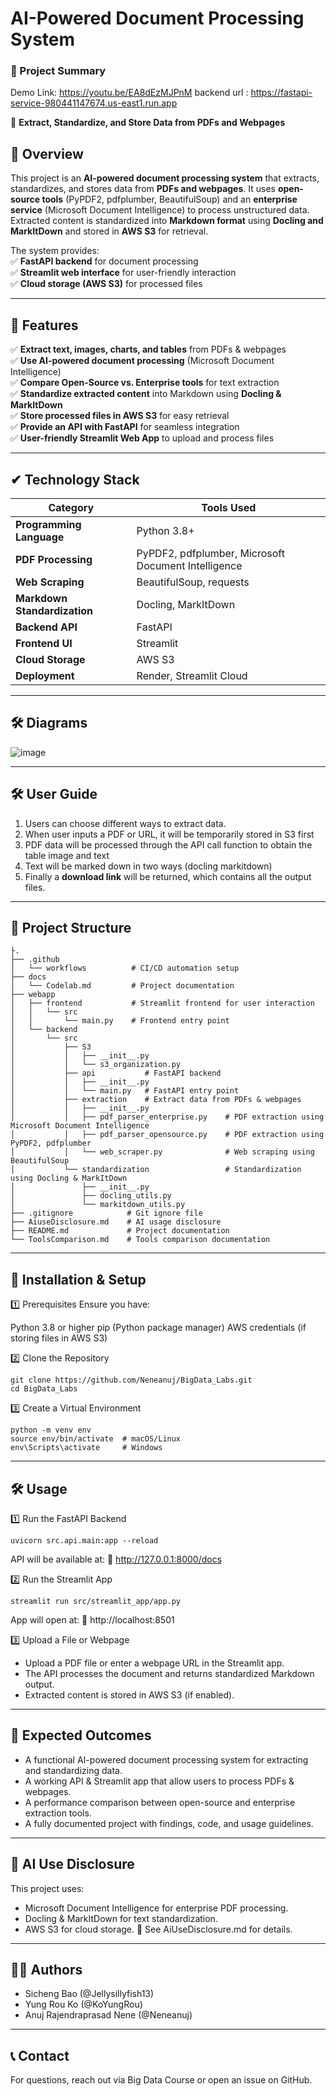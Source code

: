 # AI-Powered Document Processing System 
### **📄 Project Summary**  
Demo Link: https://youtu.be/EA8dEzMJPnM
backend url : https://fastapi-service-980441147674.us-east1.run.app

🚀 **Extract, Standardize, and Store Data from PDFs and Webpages**  

## **📌 Overview**
This project is an **AI-powered document processing system** that extracts, standardizes, and stores data from **PDFs and webpages**. It uses **open-source tools** (PyPDF2, pdfplumber, BeautifulSoup) and an **enterprise service** (Microsoft Document Intelligence) to process unstructured data. Extracted content is standardized into **Markdown format** using **Docling and MarkItDown** and stored in **AWS S3** for retrieval.  

The system provides:  
✅ **FastAPI backend** for document processing  
✅ **Streamlit web interface** for user-friendly interaction  
✅ **Cloud storage (AWS S3)** for processed files  

---

## **🔑 Features**
✅ **Extract text, images, charts, and tables** from PDFs & webpages  
✅ **Use AI-powered document processing** (Microsoft Document Intelligence)  
✅ **Compare Open-Source vs. Enterprise tools** for text extraction  
✅ **Standardize extracted content** into Markdown using **Docling & MarkItDown**  
✅ **Store processed files in AWS S3** for easy retrieval  
✅ **Provide an API with FastAPI** for seamless integration  
✅ **User-friendly Streamlit Web App** to upload and process files  

---

## **✔ Technology Stack**

| **Category**       | **Tools Used** |
|------------------|--------------|
| **Programming Language** | Python 3.8+ |
| **PDF Processing** | PyPDF2, pdfplumber, Microsoft Document Intelligence |
| **Web Scraping** | BeautifulSoup, requests |
| **Markdown Standardization** | Docling, MarkItDown |
| **Backend API** | FastAPI |
| **Frontend UI** | Streamlit |
| **Cloud Storage** | AWS S3 |
| **Deployment** | Render, Streamlit Cloud |

---

## **🛠️ Diagrams**

![image](./docs/data_extraction_architecture.png)


---

## **🛠️ User Guide**
1. Users can choose different ways to extract data. 
2. When user inputs a PDF or URL, it will be temporarily stored in S3 first
3. PDF data will be processed through the API call function to obtain the table image and text
4. Text will be marked down in two ways (docling markitdown)
5. Finally a **download link** will be returned, which contains all the output files.

---

## **📂 Project Structure**
```plaintext
├.
├── .github
│   └── workflows          # CI/CD automation setup
├── docs
│   └── Codelab.md         # Project documentation
├── webapp
│   ├── frontend           # Streamlit frontend for user interaction
│   │   └── src
│   │       └── main.py    # Frontend entry point
│   └── backend
│       └── src
│           ├── S3
│           │   ├── __init__.py
│           │   └── s3_organization.py
│           ├── api           # FastAPI backend
│           │   ├── __init__.py
│           │   └── main.py   # FastAPI entry point
│           ├── extraction    # Extract data from PDFs & webpages
│           │   ├── __init__.py
│           │   ├── pdf_parser_enterprise.py    # PDF extraction using Microsoft Document Intelligence
│           │   ├── pdf_parser_opensource.py    # PDF extraction using PyPDF2, pdfplumber
│           │   └── web_scraper.py              # Web scraping using BeautifulSoup
│           └── standardization                 # Standardization using Docling & MarkItDown
│               ├── __init__.py
│               ├── docling_utils.py
│               └── markitdown_utils.py
├── .gitignore            # Git ignore file
├── AiuseDisclosure.md    # AI usage disclosure
├── README.md             # Project documentation
└── ToolsComparison.md    # Tools comparison documentation

```

---

## **🚀 Installation & Setup**
1️⃣ Prerequisites
Ensure you have:

Python 3.8 or higher
pip (Python package manager)
AWS credentials (if storing files in AWS S3)

2️⃣ Clone the Repository
```
git clone https://github.com/Neneanuj/BigData_Labs.git
cd BigData_Labs
```

3️⃣ Create a Virtual Environment
```
python -m venv env
source env/bin/activate  # macOS/Linux
env\Scripts\activate     # Windows
```
---

## **🛠️ Usage**

1️⃣ Run the FastAPI Backend
```
uvicorn src.api.main:app --reload
```
API will be available at:
🔗 http://127.0.0.1:8000/docs

2️⃣ Run the Streamlit App
```
streamlit run src/streamlit_app/app.py
```

App will open at:
🔗 http://localhost:8501

3️⃣ Upload a File or Webpage
* Upload a PDF file or enter a webpage URL in the Streamlit app.
* The API processes the document and returns standardized Markdown output.
* Extracted content is stored in AWS S3 (if enabled).

---

## **📌 Expected Outcomes**

* A functional AI-powered document processing system for extracting and standardizing data.
* A working API & Streamlit app that allow users to process PDFs & webpages.  
* A performance comparison between open-source and enterprise extraction tools.  
* A fully documented project with findings, code, and usage guidelines.  

---

## **📌 AI Use Disclosure**
This project uses:

* Microsoft Document Intelligence for enterprise PDF processing.
* Docling & MarkItDown for text standardization.
* AWS S3 for cloud storage.
📄 See AiUseDisclosure.md for details.

---

## **👨‍💻 Authors**
* Sicheng Bao (@Jellysillyfish13)
* Yung Rou Ko (@KoYungRou)
* Anuj Rajendraprasad Nene (@Neneanuj)

---

## **📞 Contact**
For questions, reach out via Big Data Course or open an issue on GitHub.
